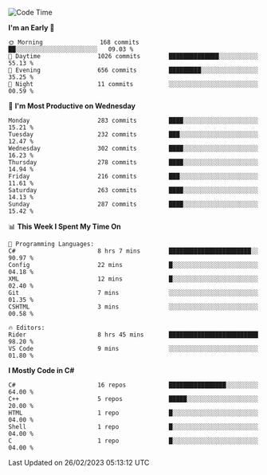 <!--START_SECTION:waka-->
![Code Time](http://img.shields.io/badge/Code%20Time-949%20hrs%2027%20mins-blue)

**I'm an Early 🐤** 

```text
🌞 Morning                168 commits         ██░░░░░░░░░░░░░░░░░░░░░░░   09.03 % 
🌆 Daytime                1026 commits        ██████████████░░░░░░░░░░░   55.13 % 
🌃 Evening                656 commits         █████████░░░░░░░░░░░░░░░░   35.25 % 
🌙 Night                  11 commits          ░░░░░░░░░░░░░░░░░░░░░░░░░   00.59 % 
```
📅 **I'm Most Productive on Wednesday** 

```text
Monday                   283 commits         ████░░░░░░░░░░░░░░░░░░░░░   15.21 % 
Tuesday                  232 commits         ███░░░░░░░░░░░░░░░░░░░░░░   12.47 % 
Wednesday                302 commits         ████░░░░░░░░░░░░░░░░░░░░░   16.23 % 
Thursday                 278 commits         ████░░░░░░░░░░░░░░░░░░░░░   14.94 % 
Friday                   216 commits         ███░░░░░░░░░░░░░░░░░░░░░░   11.61 % 
Saturday                 263 commits         ████░░░░░░░░░░░░░░░░░░░░░   14.13 % 
Sunday                   287 commits         ████░░░░░░░░░░░░░░░░░░░░░   15.42 % 
```


📊 **This Week I Spent My Time On** 

```text
💬 Programming Languages: 
C#                       8 hrs 7 mins        ███████████████████████░░   90.97 % 
Config                   22 mins             █░░░░░░░░░░░░░░░░░░░░░░░░   04.18 % 
XML                      12 mins             █░░░░░░░░░░░░░░░░░░░░░░░░   02.40 % 
Git                      7 mins              ░░░░░░░░░░░░░░░░░░░░░░░░░   01.35 % 
CSHTML                   3 mins              ░░░░░░░░░░░░░░░░░░░░░░░░░   00.58 % 

🔥 Editors: 
Rider                    8 hrs 45 mins       █████████████████████████   98.20 % 
VS Code                  9 mins              ░░░░░░░░░░░░░░░░░░░░░░░░░   01.80 % 
```

**I Mostly Code in C#** 

```text
C#                       16 repos            ████████████████░░░░░░░░░   64.00 % 
C++                      5 repos             █████░░░░░░░░░░░░░░░░░░░░   20.00 % 
HTML                     1 repo              █░░░░░░░░░░░░░░░░░░░░░░░░   04.00 % 
Shell                    1 repo              █░░░░░░░░░░░░░░░░░░░░░░░░   04.00 % 
C                        1 repo              █░░░░░░░░░░░░░░░░░░░░░░░░   04.00 % 
```




 Last Updated on 26/02/2023 05:13:12 UTC
<!--END_SECTION:waka-->
